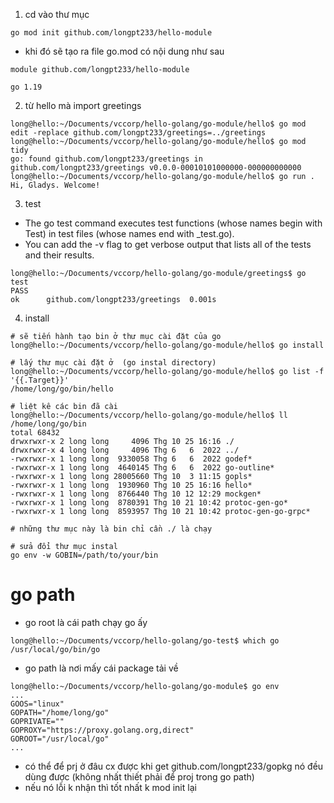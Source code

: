 1. cd vào thư mục
```
go mod init github.com/longpt233/hello-module
```
- khi đó sẽ tạo ra file go.mod có nội dung như sau 

```
module github.com/longpt233/hello-module

go 1.19
```

2. từ hello mà import greetings 

```
long@hello:~/Documents/vccorp/hello-golang/go-module/hello$ go mod edit -replace github.com/longpt233/greetings=../greetings
long@hello:~/Documents/vccorp/hello-golang/go-module/hello$ go mod tidy
go: found github.com/longpt233/greetings in github.com/longpt233/greetings v0.0.0-00010101000000-000000000000
long@hello:~/Documents/vccorp/hello-golang/go-module/hello$ go run . 
Hi, Gladys. Welcome!
```

3. test 
- The go test command executes test functions (whose names begin with Test) in test files (whose names end with _test.go).
- You can add the -v flag to get verbose output that lists all of the tests and their results. 

```
long@hello:~/Documents/vccorp/hello-golang/go-module/greetings$ go test
PASS
ok      github.com/longpt233/greetings  0.001s
```

4. install 

```
# sẽ tiến hành tạo bin ở thư mục cài đặt của go
long@hello:~/Documents/vccorp/hello-golang/go-module/hello$ go install

# lấy thư mục cài đặt ở  (go instal directory)
long@hello:~/Documents/vccorp/hello-golang/go-module/hello$ go list -f '{{.Target}}'
/home/long/go/bin/hello

# liệt kê các bin đã cài
long@hello:~/Documents/vccorp/hello-golang/go-module/hello$ ll /home/long/go/bin
total 68432
drwxrwxr-x 2 long long     4096 Thg 10 25 16:16 ./
drwxrwxr-x 4 long long     4096 Thg 6   6  2022 ../
-rwxrwxr-x 1 long long  9330058 Thg 6   6  2022 godef*
-rwxrwxr-x 1 long long  4640145 Thg 6   6  2022 go-outline*
-rwxrwxr-x 1 long long 28005660 Thg 10  3 11:15 gopls*
-rwxrwxr-x 1 long long  1930960 Thg 10 25 16:16 hello*
-rwxrwxr-x 1 long long  8766440 Thg 10 12 12:29 mockgen*
-rwxrwxr-x 1 long long  8780391 Thg 10 21 10:42 protoc-gen-go*
-rwxrwxr-x 1 long long  8593957 Thg 10 21 10:42 protoc-gen-go-grpc*

# những thư mục này là bin chỉ cần ./ là chạy

# sửa đổi thư mục instal 
go env -w GOBIN=/path/to/your/bin
```


# go path 

- go root là cái path chạy go ấy 
```
long@hello:~/Documents/vccorp/hello-golang/go-test$ which go
/usr/local/go/bin/go
```

- go path là nơi mấy cái package tải về

```
long@hello:~/Documents/vccorp/hello-golang/go-module$ go env
...
GOOS="linux"
GOPATH="/home/long/go"
GOPRIVATE=""
GOPROXY="https://proxy.golang.org,direct"
GOROOT="/usr/local/go"
...
```

- có thể để prj ở đâu cx được khi get github.com/longpt233/gopkg nó đều dùng được (không nhất thiết phải để proj trong go path)
- nếu nó lỗi k nhận thì tốt nhất k mod init lại 
